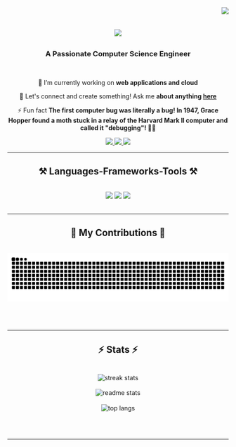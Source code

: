 <img align="right" src="https://visitor-badge.laobi.icu/badge?page_id=PriyanshuParihar-77/PriyanshuParihar-77" />


<h1 align="center">
    <img src="https://readme-typing-svg.herokuapp.com/?font=Righteous&size=35&center=true&vCenter=true&width=500&height=70&duration=3000&lines=Heeyyy+:)+👋;+I+Am+Priyanshu+Parihar+:);" />
</h1>



<h3 align="center">A Passionate Computer Science Engineer </h3>

<br/>

<div align="center">
 
 🔭 I’m currently working on **web applications and cloud**
 

 💬 Let's connect and create something! Ask me **about anything [here](https://github.com/PriyanshuParihar-77/PriyanshuParihar-77/issues)**  

⚡ Fun fact **The first computer bug was literally a bug! In 1947, Grace Hopper found a moth stuck in a relay of the Harvard Mark II computer and called it "debugging"! 🦋😂**  

 </div>
 
<div align="center"> 
  <a href="mailto:priyanshuparihar77@gmail.com">
    <img src="https://img.shields.io/badge/Gmail-333333?style=for-the-badge&logo=gmail&logoColor=red" />
  </a>
  <a href="https://www.linkedin.com/in/priyanshuparihar/" target="_blank">
    <img src="https://img.shields.io/badge/LinkedIn-0077B5?style=for-the-badge&logo=linkedin&logoColor=white" />
  </a>
  <a href="https://github.com/PriyanshuParihar-77" target="_blank">
     <img src="https://img.shields.io/badge/GitHub-100000?style=for-the-badge&logo=github&logoColor=white" /> 
  </a>
</div>

 <hr/>
 
<h2 align="center">⚒️ Languages-Frameworks-Tools ⚒️</h2>
<br/>
<div align="center">
    <img src="https://skillicons.dev/icons?i=react,bootstrap,html,css,vscode,github,tailwind,git,r" />
    <img src="https://skillicons.dev/icons?i=nodejs,javascript,express,mongodb,python,typescript,docker,kubernetes,graphql" />
    <img src="https://skillicons.dev/icons?i=java,aws,arch,arduino,bash,blender,cpp,gcp,ubuntu " />
    <br>
</div>

<br/>
<hr/>

<div align="center">
  <h2>🐍 My Contributions 🐍</h2>
  <br>
  <img alt="snake eating my contributions" src="https://raw.githubusercontent.com/shricastic/shricastic/output/github-contribution-grid-snake.svg" />
  
  <br/><br/>
</div>

<hr/>

<h2 align="center">⚡ Stats ⚡</h2>
<br>
<div align=center>
  <img width=390 src="https://github-readme-streak-stats-salesp07.vercel.app/?user=shricastic&count_private=true&theme=react&border_radius=10" alt="streak stats"/>
    <br/>
    <br/>
  <img width=390 src="https://github-readme-stats-salesp07.vercel.app/api?username=shricastic&count_private=true&show_icons=true&theme=react&rank_icon=github&border_radius=10" alt="readme stats" />
  <br/>
  <br/>
  <img width=390 align="center" src="https://github-readme-stats-salesp07.vercel.app/api/top-langs/?username=shricastic&hide=HTML&langs_count=8&layout=compact&theme=react&border_radius=10&size_weight=0.5&count_weight=0.5&exclude_repo=github-readme-stats" alt="top langs" />
    <br/>
</div>

<br/><br/>

<hr/>

<br/>

<br/>
